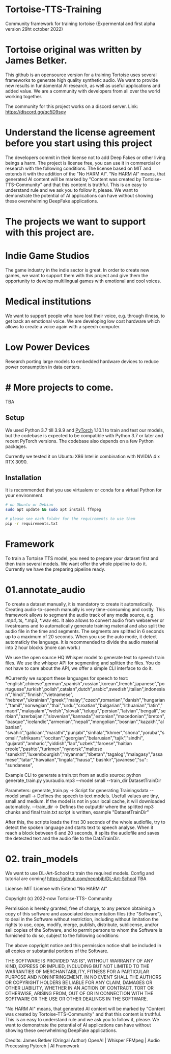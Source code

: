 # Tortoise-TTS-Training
 Community framework for training tortoise (Expermental and first alpha version 29ht october 2022)

# Tortoise original was written by James Betker.
This github is an opensource version for a training Tortoise uses several frameworks to generate high quality synthetic audio. 
We want to provide new results in fundamental AI research, as well as useful applications and added value. We are a community with developers from all over the world working together.

The community for this project works on a discord server. 
Link: https://discord.gg/qc5D9sqv 

# Understand the license agreement before you start using this project
The developers commit in their license not to add Deep Fakes or other living beings a harm. The project is license free, you can use it in commercial or research with the following conditions. 
The license based on MIT and extends it with the addition of the "No HARM AI". "No HARM AI" means, that generated AI content will be marked by "Content was created by Tortoise-TTS-Community" and that this content is truthful. This is an easy to understand rule and we ask you to follow it, please. We want to demonstrate the potential of AI applications can have without showing these overwhelming DeepFake applications.

# The projects we want to support with this project are. 

# Indie Game Studios
The game industry in the indie sector is great. In order to create new games, we want to support them with this project and give them the opportunity to develop multilingual games with emotional and cool voices. 

# Medical institutions 
We want to support people who have lost their voice, e.g. through illness, to get back an emotional voice. We are developing low cost hardware which allows to create a voice again with a speech computer. 

# Low Power Devices
Research porting large models to embedded hardware devices to reduce power consumption in data centers.

# # More projects to come. 
TBA

## Setup
We used Python 3.7 till 3.9.9 and [PyTorch](https://pytorch.org/) 1.10.1 to train and test our models, but the codebase is expected to be compatible with Python 3.7 or later and recent PyTorch versions. The codebase also depends on a few Python packages.

Currently we tested it on Ubuntu X86 Intel in combination with NVIDIA 4 x RTX 3090. 

## Installation 
It is recommended that you use virtualenv or conda for a virtual Python for your environment.

```bash
# on Ubuntu or Debian
sudo apt update && sudo apt install ffmpeg

# please see each folder for the requirements to use them
pip -r requirements.txt
```

# Framework
To train a Tortoise TTS model, you need to prepare your dataset first and then train several models. We want offer the whole pipeline to do it. Currently we have the preparing pipeline ready.

# 01.annotate_audio
To create a dataset manually, it is mandatory to create it automatically. Creating audio-to-speech manually is very time-consuming and costly. 
This framework allows to segment the audio track of any media source, e.g. *.mp4,*.ts, *.mp3, *.wav etc. It also allows to convert audio from webserver or livestreams and to automatically generate training material and also split the audio file in the time and segments. The segments are splitted in 6 seconds up to a maximum of 20 seconds. 
When you use the auto mode, it detect automaticly the language. It is recommended to divide the audio material into 2 hour blocks (more can work.)

We use the open source HQ Whisper model to generate text to speech train files. We use the whisper API for segmenting and splitten the files. You do not have to care about the API, we offer
a simple CLI interface to do it.

#Currently we support these languages for speech to text:
"english",chinese",german",spanish",russian",korean",french",japanese","portuguese",turkish",polish",catalan",dutch",arabic",swedish",italian",indonesian","hindi","finnish","vietnamese",
"hebrew","ukrainian","greek","malay","czech",romanian","danish","hungarian","tamil","norwegian","thai","urdu","croatian","bulgarian","lithuanian","latin","maori","malayalam","welsh","slovak","telugu","persian","latvian","bengali","serbian","azerbaijani","slovenian","kannada","estonian","macedonian","breton","basque","icelandic","armenian","nepali","mongolian","bosnian","kazakh","albanian",
"swahili","galician","marathi","punjabi","sinhala","khmer","shona","yoruba","somali","afrikaans","occitan","georgian","belarusian","tajik","sindhi",
"gujarati","amharic","yiddish","lao","uzbek","faroese","haitian creole","pashto","turkmen","nynorsk","maltese "sanskrit","luxembourgish","myanmar","tibetan","tagalog","malagasy","assamese","tatar","hawaiian","lingala","hausa"," bashkir","javanese","su": "sundanese",

Example CLI to generate a train.txt from an audio source:
python generate_train.py youraudio.mp3 --model small --train_dir DatasetTrainDir

Parameters:
generate_train.py   -> Script for generating Trainingsdata
--model small       -> Defines the speech to text models. Usefull values are tiny, small and medium. If the model is not in your local cache, it will downloaded automaticly. 
--train_dir         -> Defines the outputdir where the splitted mp3 chunks and final train.txt script is written, example "DatasetTrainDir"

After this, the scripts loads the first 30 seconds of the whole audiofile, try to detect the spoken language and starts text to speech analyse. When it reach
a block between 6 and 20 seconds, it splits the audiofile and saves the detected text and the audio file to the DataTrainDir.

# 02. train_models
We want to use DL-Art-School to train the required models. Config and tutorial are coming!
https://github.com/neonbjb/DL-Art-School
TBA

License:
MIT License with Extend "No HARM AI"

Copyright (c) 2022-now Tortoise-TTS- Community 

Permission is hereby granted, free of charge, to any person obtaining a copy
of this software and associated documentation files (the "Software"), to deal
in the Software without restriction, including without limitation the rights
to use, copy, modify, merge, publish, distribute, sublicense, and/or sell
copies of the Software, and to permit persons to whom the Software is
furnished to do so, subject to the following conditions:

The above copyright notice and this permission notice shall be included in all
copies or substantial portions of the Software.

THE SOFTWARE IS PROVIDED "AS IS", WITHOUT WARRANTY OF ANY KIND, EXPRESS OR
IMPLIED, INCLUDING BUT NOT LIMITED TO THE WARRANTIES OF MERCHANTABILITY,
FITNESS FOR A PARTICULAR PURPOSE AND NONINFRINGEMENT. IN NO EVENT SHALL THE
AUTHORS OR COPYRIGHT HOLDERS BE LIABLE FOR ANY CLAIM, DAMAGES OR OTHER
LIABILITY, WHETHER IN AN ACTION OF CONTRACT, TORT OR OTHERWISE, ARISING FROM,
OUT OF OR IN CONNECTION WITH THE SOFTWARE OR THE USE OR OTHER DEALINGS IN THE
SOFTWARE.

"No HARM AI" means, that generated AI content will be marked by "Content was created by Tortoise-TTS-Community" and that this content is truthful. This is an easy to understand rule and we ask you to follow it, please. We want to demonstrate the potential of AI applications can have without showing these overwhelming DeepFake applications.

Credits:
James Betker (Oringal Author)
OpenAI | Whisper 
FFMpeg | Audio Processing
Pytorch | AI Framework




